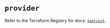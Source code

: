 # `provider`

Refer to the Terraform Registry for docs: [`spotinst`](https://registry.terraform.io/providers/spotinst/spotinst/1.165.1/docs).
